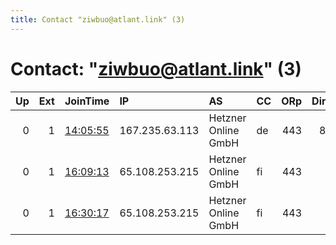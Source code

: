 ```yaml
---
title: Contact "ziwbuo@atlant.link" (3)
---
```


# Contact: "ziwbuo@atlant.link" (3)

|   Up |   Ext | JoinTime                                                                                              | IP             | AS                  | CC   |   ORp |   Dirp | OS    | Version   | Nickname         |   eFamMembers |
|-----:|------:|:------------------------------------------------------------------------------------------------------|:---------------|:--------------------|:-----|------:|-------:|:------|:----------|:-----------------|--------------:|
|    0 |     1 | [14:05:55](https://nusenu.github.io/OrNetStats/w/relay/9B0E5CF66CE64AEC02AA52E1ABCD227888CA6707.html) | 167.235.63.113 | Hetzner Online GmbH | de   |   443 |     80 | Linux | 0.3.5.16  | DevStaffCrete1   |             1 |
|    0 |     1 | [16:09:13](https://nusenu.github.io/OrNetStats/w/relay/551930B5CF5A1A2CC24032877285552EDC1246A4.html) | 65.108.253.215 | Hetzner Online GmbH | fi   |   443 |      0 | Linux | 0.3.5.16  | RusTorNodes42366 |             1 |
|    0 |     1 | [16:30:17](https://nusenu.github.io/OrNetStats/w/relay/0014D2DEE4F4D98E6AF4DD13BD1523D9DB0558B2.html) | 65.108.253.215 | Hetzner Online GmbH | fi   |   443 |      0 | Linux | 0.4.7.7   | 666              |             1 |
